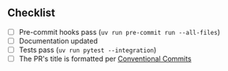 <!--
Please describe what your pull request does in plain language.
Include any screenshots that are instructive to a reviewer, and any special instructions to test beyond automated tests.
Link in any issues that are closed by this PR with "closing keywords", e.g. `Closes #42`.
-->

## Checklist

<!-- Feel free to remove any items that don't apply to your PR (e.g. small fixes may not require documentation updates). -->

- [ ] Pre-commit hooks pass (`uv run pre-commit run --all-files`)
- [ ] Documentation updated
- [ ] Tests pass (`uv run pytest --integration`)
- [ ] The PR's title is formatted per [Conventional Commits](https://www.conventionalcommits.org/en/v1.0.0/)
